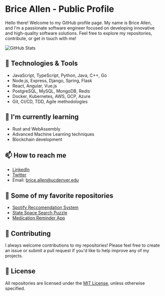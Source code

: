 # Brice Allen - Public Profile

Hello there! Welcome to my GitHub profile page. My name is Brice Allen, and I'm a passionate software engineer focused on developing innovative and high-quality software solutions. Feel free to explore my repositories, contribute, or get in touch with me!

![GitHub Stats](https://github-readme-stats.vercel.app/api?username=brice-allen&show_icons=true&theme=radical)

## 🔧 Technologies & Tools

- JavaScript, TypeScript, Python, Java, C++, Go
- Node.js, Express, Django, Spring, Flask
- React, Angular, Vue.js
- PostgreSQL, MySQL, MongoDB, Redis
- Docker, Kubernetes, AWS, GCP, Azure
- Git, CI/CD, TDD, Agile methodologies

## 🌱 I'm currently learning

- Rust and WebAssembly
- Advanced Machine Learning techniques
- Blockchain development

## 📫 How to reach me

- [LinkedIn](https://www.linkedin.com/in/brice-allen/)
- [Twitter](https://twitter.com/brice_allen)
- Email: brice.allen@ucdenver.edu

## 📖 Some of my favorite repositories

- [Spotify Reccomendation System](https://github.com/brice-allen/summer)
- [State Space Search Puzzle](https://github.com/brice-allen/npuz)
- [Medication Reminder App](https://github.com/brice-allen/daily-doses)

## 👥 Contributing

I always welcome contributions to my repositories! Please feel free to create an issue or submit a pull request if you'd like to help improve any of my projects.

## 📄 License

All repositories are licensed under the [MIT License](https://opensource.org/licenses/MIT), unless otherwise specified.
